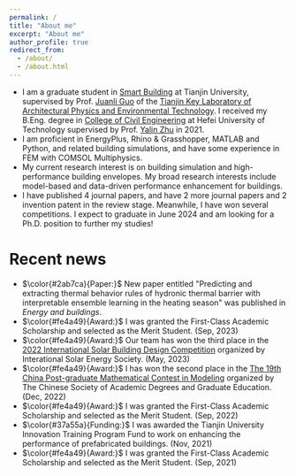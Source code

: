 ```yaml
---
permalink: /
title: "About me"
excerpt: "About me"
author_profile: true
redirect_from: 
  - /about/
  - /about.html
---
```


- I am a graduate student in [Smart Building](http://tiei.tju.edu.cn/) at Tianjin University, supervised by Prof. [Juanli Guo](http://t-arch.tju.edu.cn/info/2143/1125.htm) of the [Tianjin Key Laboratory of Architectural Physics and Environmental Technology](http://arch.tju.edu.cn/info/1233/1810.htm). I received my B.Eng. degree in [College of Civil Engineering](http://civil.hfut.edu.cn/) at Hefei University of Technology supervised by Prof. [Yalin Zhu](http://civil.hfut.edu.cn/2021/0407/c8385a261299/page.htm) in 2021.
- I am proficient in EnergyPlus, Rhino & Grasshopper, MATLAB and Python, and related building simulations, and have some experience in FEM with COMSOL Multiphysics.
- My current research interest is on building simulation and high-performance building envelopes. My broad research interests include model-based and data-driven performance enhancement for buildings.
- I have published 4 journal papers, and have 2 more journal papers and 2 invention patent in the review stage. Meanwhile, I have won several competitions. I expect to graduate in June 2024 and am looking for a Ph.D. position to further my studies!

Recent news
======
- $\color{#2ab7ca}{Paper:}$ New paper entitled "Predicting and extracting thermal behavior rules of hydronic thermal barrier with interpretable ensemble learning in the heating season" was published in *Energy and buildings*.
- $\color{#fe4a49}{Award:}$ I was granted the First-Class Academic Scholarship and selected as the Merit Student. (Sep, 2023)
- $\color{#fe4a49}{Award:}$ Our team has won the third place in the [2022 International Solar Building Design Competition](https://isbdc.cn/) organized by Interational Solar Energy Society. (May, 2023)
- $\color{#fe4a49}{Award:}$ I has won the second place in the [The 19th China Post-graduate Mathematical Contest in Modeling](https://cpipc.acge.org.cn//cw/detail/4/2c90801584d24a80018561061bb34b48) organized by The Chinese Society of Academic Degrees and Graduate Education. (Dec, 2022)
- $\color{#fe4a49}{Award:}$ I was granted the First-Class Academic Scholarship and selected as the Merit Student. (Sep, 2022)
- $\color{#37a55a}{Funding:}$ I was awarded the Tianjin University Innovation Training Program Fund to work on enhancing the performance of prefabricated buildings. (Nov, 2021)
- $\color{#fe4a49}{Award:}$ I was granted the First-Class Academic Scholarship and selected as the Merit Student. (Sep, 2021)
